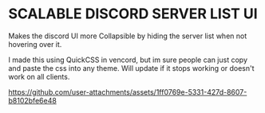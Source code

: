 # SCALABLE DISCORD SERVER LIST UI

Makes the discord UI more Collapsible by hiding the server list when not hovering over it.

I made this using QuickCSS in vencord, but im sure people can just copy and paste the css into any theme.
Will update if it stops working or doesn't work on all clients.


https://github.com/user-attachments/assets/1ff0769e-5331-427d-8607-b8102bfe6e48



